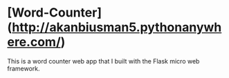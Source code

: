 # [Word-Counter] (http://akanbiusman5.pythonanywhere.com/)

This is a word counter web app that I built with the Flask micro web framework.
